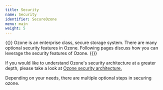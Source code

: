```yaml
---
title: Security
name: Security
identifier: SecureOzone
menu: main
weight: 5
---
```

<!---
    Licensed to the Apache Software Foundation (ASF) under one or more
    contributor license agreements.  See the NOTICE file distributed with
    this work for additional information regarding copyright ownership.
    The ASF licenses this file to You under the Apache License, Version 2.0
    (the "License"); you may not use this file except in compliance with
    the License.  You may obtain a copy of the License at

        http://www.apache.org/licenses/LICENSE-2.0

    Unless required by applicable law or agreed to in writing, software
    distributed under the License is distributed on an "AS IS" BASIS,
    WITHOUT WARRANTIES OR CONDITIONS OF ANY KIND, either express or implied.
    See the License for the specific language governing permissions and
    limitations under the License.
    -->

{{<jumbotron title="Securing Ozone">}}
          Ozone is an enterprise class, secure storage system. There are many
          optional security features in Ozone. Following pages discuss how
          you can leverage the security features of Ozone.
{{</jumbotron>}}

<div class="alert alert-warning" role="alert">
If you would like to understand Ozone's security architecture at a greater
depth, please take a look at <a href="https://issues.apache.org/jira/secure/attachment/12911638/HadoopStorageLayerSecurity.pdf">Ozone security architecture.</a>
</div>

Depending on your needs, there are multiple optional steps in securing ozone.
